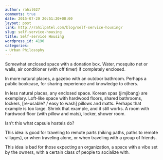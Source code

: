 ```yaml
---
author: rahil627
comments: true
date: 2015-07-20 20:51:20+00:00
layout: post
link: http://rahilpatel.com/blog/self-service-housing/
slug: self-service-housing
title: Self-service Housing
wordpress_id: 4190
categories:
- Urban Philosophy
---
```


Somewhat enclosed space with a donation box. Water, mosquito net or walls, air conditioner (with off timer) if completely enclosed.

In more natural places, a gazebo with an outdoor bathroom. Perhaps a public bookcase, for sharing experience and knowledge to others.

In less natural places, any enclosed space. Korean spas (jimjibang) are exemplary. Loft-like space with hardwood floors, shared bathrooms, lockers, [re-usable? / easy to wash] pillows and matts. Perhaps that example is too large. Shrink that example, and it still works. A room with hardwood floor (with pillow and mats), locker, shower room.

Isn't this what capsule hostels do?

This idea is good for traveling to remote parts (hiking paths, paths to remote villages), or when traveling alone, or when traveling with a group of friends.

This idea is bad for those expecting an organization, a space with a vibe set by the owners, with a certain class of people to socialize with.
